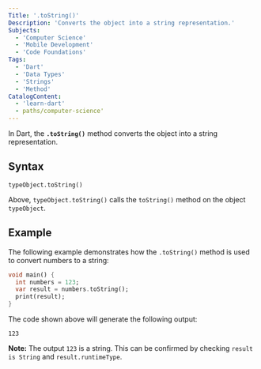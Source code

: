 ```yaml
---
Title: '.toString()'
Description: 'Converts the object into a string representation.'
Subjects:
  - 'Computer Science'
  - 'Mobile Development'
  - 'Code Foundations'
Tags:
  - 'Dart'
  - 'Data Types'
  - 'Strings'
  - 'Method'
CatalogContent:
  - 'learn-dart'
  - paths/computer-science'
---
```


In Dart, the **`.toString()`** method converts the object into a string representation.

## Syntax

```pseudo
typeObject.toString()
```

Above, `typeObject.toString()` calls the `toString()` method on the object `typeObject`.

## Example

The following example demonstrates how the `.toString()` method is used to convert numbers to a string:

```dart
void main() {
  int numbers = 123;
  var result = numbers.toString();
  print(result);
}
```

The code shown above will generate the following output:

```shell
123
```

**Note:** The output `123` is a string. This can be confirmed by checking `result is String` and `result.runtimeType`.
